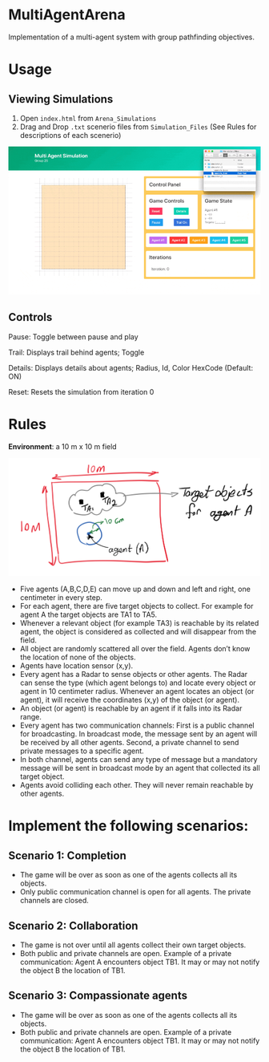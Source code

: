# MultiAgentArena
Implementation of a multi-agent system with group pathfinding objectives.



# Usage

## Viewing Simulations

1. Open ```index.html``` from ```Arena_Simulations```
2. Drag and Drop ```.txt``` scenerio files from ```Simulation_Files``` (See Rules for descriptions of each scenerio)

![Tutorial](https://github.com/MooseV2/MultiAgentArena/raw/master/run_sim.gif)

## Controls

Pause: Toggle between pause and play

Trail: Displays trail behind agents; Toggle

Details: Displays details about agents; Radius, Id, Color HexCode (Default: ON)

Reset: Resets the simulation from iteration 0


# Rules

**Environment**: a 10 m x 10 m field

![Arena](arena.png?raw=true "Arena")

* Five agents (A,B,C,D,E) can move up and down and left and right, one centimeter in every step.
* For each agent, there are five target objects to collect. For example for agent A the target
objects are TA1 to TA5.
* Whenever a relevant object (for example TA3) is reachable by its related agent, the object is
considered as collected and will disappear from the field.
* All object are randomly scattered all over the field. Agents don’t know the location of none of
the objects.
* Agents have location sensor (x,y).
* Every agent has a Radar to sense objects or other agents. The Radar can sense the type (which
agent belongs to) and locate every object or agent in 10 centimeter radius. Whenever an agent
locates an object (or agent), it will receive the coordinates (x,y) of the object (or agent).
* An object (or agent) is reachable by an agent if it falls into its Radar range.
* Every agent has two communication channels: First is a public channel for broadcasting. In
broadcast mode, the message sent by an agent will be received by all other agents. Second, a
private channel to send private messages to a specific agent.
* In both channel, agents can send any type of message but a mandatory message will be sent in
broadcast mode by an agent that collected its all target object.
* Agents avoid colliding each other. They will never remain reachable by other agents.


# Implement the following scenarios: 

Scenario 1: Completion
----------------------

* The game will be over as soon as one of the agents collects all its objects.
* Only public communication channel is open for all agents. The private channels are closed.

Scenario 2: Collaboration
-------------------------

* The game is not over until all agents collect their own target objects.
* Both public and private channels are open. Example of a private communication: Agent A
encounters object TB1. It may or may not notify the object B the location of TB1. 

Scenario 3: Compassionate agents
--------------------------------

* The game will be over as soon as one of the agents collects all its objects.
* Both public and private channels are open. Example of a private communication: Agent A
encounters object TB1. It may or may not notify the object B the location of TB1.

